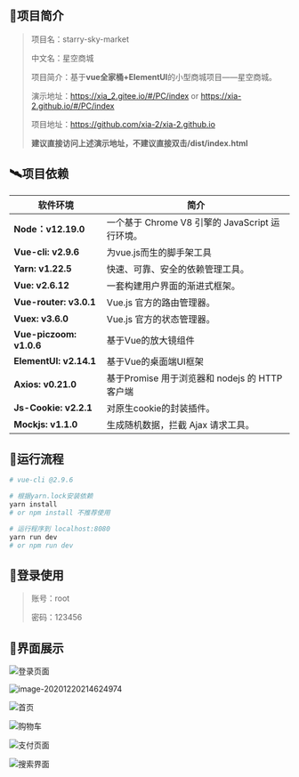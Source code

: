 ## 🎯项目简介

> 项目名：starry-sky-market
>
> 中文名：星空商城
>
> 项目简介：基于**vue全家桶+ElementUI**的小型商城项目——星空商城。
>
> 演示地址：https://xia_2.gitee.io/#/PC/index or  https://xia-2.github.io/#/PC/index
>
> 项目地址：https://github.com/xia-2/xia-2.github.io
>
> **建议直接访问上述演示地址，不建议直接双击/dist/index.html**

## 🛰项目依赖

| **软件环境**            | **简介**                                        |
| ----------------------- | ----------------------------------------------- |
| **Node：v12.19.0**      | 一个基于 Chrome V8 引擎的 JavaScript 运行环境。 |
| **Vue-cli: v2.9.6**     | 为vue.js而生的脚手架工具                        |
| **Yarn: v1.22.5**       | 快速、可靠、安全的依赖管理工具。                |
| **Vue: v2.6.12**        | 一套构建用户界面的渐进式框架。                  |
| **Vue-router:  v3.0.1** | Vue.js  官方的路由管理器。                      |
| **Vuex: v3.6.0**        | Vue.js  官方的状态管理器。                      |
| **Vue-piczoom: v1.0.6** | 基于Vue的放大镜组件                             |
| **ElementUI:  v2.14.1** | 基于Vue的桌面端UI框架                           |
| **Axios: v0.21.0**      | 基于Promise 用于浏览器和 nodejs 的 HTTP 客户端  |
| **Js-Cookie: v2.2.1**   | 对原生cookie的封装插件。                        |
| **Mockjs: v1.1.0**      | 生成随机数据，拦截 Ajax 请求工具。              |

## 🎁运行流程

``` bash
# vue-cli @2.9.6

# 根据yarn.lock安装依赖
yarn install
# or npm install 不推荐使用

# 运行程序到 localhost:8080
yarn run dev
# or npm run dev 
```

## 🎉登录使用

> 账号：root 
>
> 密码：123456

## 🍬界面展示

![登录页面](http://imgbed-xia-2.oss-cn-hangzhou.aliyuncs.com/img/image-20201220214613529.png)

![image-20201220214624974](http://imgbed-xia-2.oss-cn-hangzhou.aliyuncs.com/img/image-20201220214624974.png)



![首页](http://imgbed-xia-2.oss-cn-hangzhou.aliyuncs.com/img/image-20201220214704610.png)

![购物车](http://imgbed-xia-2.oss-cn-hangzhou.aliyuncs.com/img/image-20201220214720343.png)

![支付页面](http://imgbed-xia-2.oss-cn-hangzhou.aliyuncs.com/img/image-20201220214733894.png)

![搜索界面](http://imgbed-xia-2.oss-cn-hangzhou.aliyuncs.com/img/image-20201220214757960.png)
